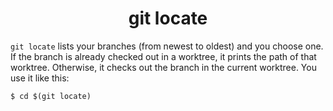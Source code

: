 <h1 align="center">git locate</h1>

`git locate` lists your branches (from newest to oldest) and you choose one.
If the branch is already checked out in a worktree, it prints the path of that
worktree.  Otherwise, it checks out the branch in the current worktree.  You use
it like this:

```console
$ cd $(git locate)
```
